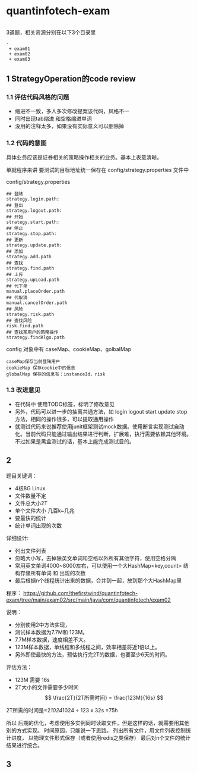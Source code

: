 # quantinfotech-exam

##
3道题，相关资源分别在以下3个目录里
```
-
 + exam01
 + exam02
 + exam03
```

## 1 StrategyOperation的code review
### 1.1 评估代码风格的问题
* 缩进不一致，多人多次修改提案该代码，风格不一
* 同时出现tab缩进 和空格缩进单词
* 没用的注释太多，如果没有实际意义可以删除掉

### 1.2 代码的意图

具体业务应该是证券相关的策略操作相关的业务。基本上表意清晰。

单就程序来讲
要测试的目标地址统一保存在 config/strategy.properties 文件中

config/strategy.properties
``` properties
## 登陆
strategy.login.path: 
## 登出
strategy.logout.path:
## 开始
strategy.start.path:
## 停止
strategy.stop.path:
## 更新
strategy.update.path:
## 添加
strategy.add.path
## 查找
strategy.find.path
## 上传
strategy.upLoad.path
## 代下单
manual.placeOrder.path
## 代取消
manual.cancelOrder.path
## 风险
strategy.risk.path
## 查找风险
risk.find.path
## 查找某用户的策略操作
strategy.findAlgo.path
```

config 对象中有 caseMap、cookieMap、golbalMap
```
caseMap保存当前登陆用户
cookieMap 保存cookie中的信息
globalMap 保存的信息有：instanceId，risk
```
### 1.3 改进意见
* 在代码中 使用TODO标签，标明了修改意见
* 另外，代码可以进一步的抽离共通方法，如 login logout start update stop 方法，相同的操作很多，可以提取通用操作
* 就测试代码来说推荐使用junit框架测试mock数据。使用断言实现测试自动化。当前代码只能通过输出结果进行判断，扩展难，执行需要依赖其他环境。不过如果是黑盒测试的话，基本上能完成测试目的。

## 2
题目关键词：
* 4核8G Linux
* 文件数量不定
* 文件总大小2T
* 单个文件大小 几百k~几兆
* 要最快的统计
* 统计单词出现的次数

详细设计:
* 列出文件列表
* 忽略大小写，去掉除英文单词和空格以外所有其他字符，使用空格分隔
* 常用英文单词4000~8000左右，可以使用一个大HashMap<key,count> 结构存储所有单词 和 出现的次数
* 最后根据n个线程统计出来的数据，合并到一起，放到那个大HashMap里

程序：
https://github.com/thefirstwind/quantinfotech-exam/tree/main/exam02/src/main/java/com/quantinfotech/exam02

说明：
* 分别使用2中方法实现，
* 测试样本数据为7.7M和 123M。
* 7.7M样本数据，速度相差不大。
* 123M样本数据，单线程和多线程之间，效率相差将近1倍以上。
* 另外即使最快的方法，预估执行完2T的数据，也要至少6天的时间。

评估方法：
* 123M 需要 16s
* 2T大小的文件需要多少时间
$$  
\frac{2T}{2T所需时间} = \frac{123M}{16s}
$$

2T所需的时间是=2*1024*1024 ÷ 123 x 32s =75h



所以 后期的优化，考虑使用多实例同时读取文件，但是这样的话，就需要用其他别的方式实现。
时间原因，只能说一下思路。 列出所有文件，用文件列表控制统计进度，  以物理文件形式保存（或者使用redis之类保存）
最后对n个文件的统计结果进行统合。

## 3